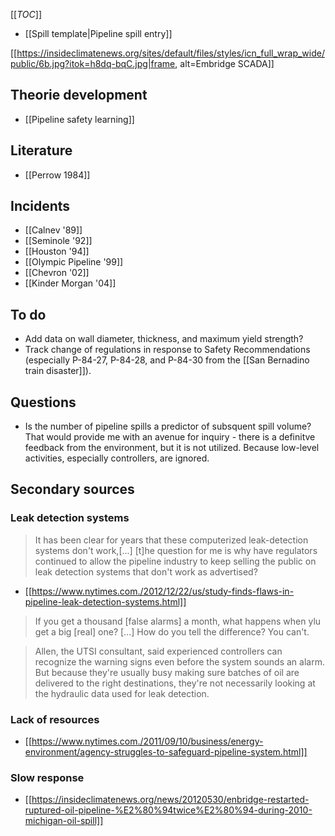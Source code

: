 [[_TOC_]]
* [[Spill template|Pipeline spill entry]]

[[https://insideclimatenews.org/sites/default/files/styles/icn_full_wrap_wide/public/6b.jpg?itok=h8dq-bqC.jpg|frame, alt=Embridge SCADA]]

## Theorie development
* [[Pipeline safety learning]]

## Literature
* [[Perrow 1984]]

## Incidents
* [[Calnev '89]]
* [[Seminole '92]]
* [[Houston '94]]
* [[Olympic Pipeline '99]]
* [[Chevron '02]]
* [[Kinder Morgan '04]]

## To do
* Add data on wall diameter, thickness, and maximum yield strength?
* Track change of regulations in response to Safety Recommendations (especially  P-84-27, P-84-28, and P-84-30 from the [[San Bernadino train disaster]]).

## Questions

* Is the number of pipeline spills a predictor of subsquent spill volume? That would provide me with an avenue for inquiry - there is a definitve feedback from the environment, but it is not utilized. Because low-level activities, especially controllers, are ignored.

## Secondary sources

### Leak detection systems

> It has been clear for years that these computerized leak-detection systems don't work,[...] [t]he question for me is why have regulators continued  to allow the pipeline industry to keep selling the public on leak detection systems that don't work as advertised?

* [[https://www.nytimes.com./2012/12/22/us/study-finds-flaws-in-pipeline-leak-detection-systems.html]]

> If you get a thousand [false alarms] a month, what happens when ylu get a big [real] one? [...] How do you tell the difference? You can't.

> Allen, the UTSI consultant, said experienced controllers can recognize the warning signs even before the system sounds an alarm. But because they're usually busy making sure batches of oil are delivered to the right destinations, they're not necessarily looking at the hydraulic data used for leak detection.

### Lack of resources

* [[https://www.nytimes.com./2011/09/10/business/energy-environment/agency-struggles-to-safeguard-pipeline-system.html]]

### Slow response

* [[https://insideclimatenews.org/news/20120530/enbridge-restarted-ruptured-oil-pipeline-%E2%80%94twice%E2%80%94-during-2010-michigan-oil-spill]]

